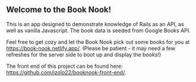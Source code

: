 
## Welcome to the Book Nook!

This is an app designed to demonstrate knowledge of Rails as an API, as well as vanilla Javascript. The book data is seeded from Google Books API.

Feel free to get cozy and let the Book Nook pick out some books for you at https://book-nook.netlify.app/. (Please be patient - it may need a few refreshes for the server side to boot up and display the books!)

The front end of this project can be found here: https://github.com/jzolo22/booknook-front-end/.

